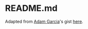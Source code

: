 # README.md

Adapted from [Adam Garcia](https://github.com/adam-garcia)'s gist [here](https://gist.github.com/adam-garcia/8d8eded299ec5e16752d04281236b151).
